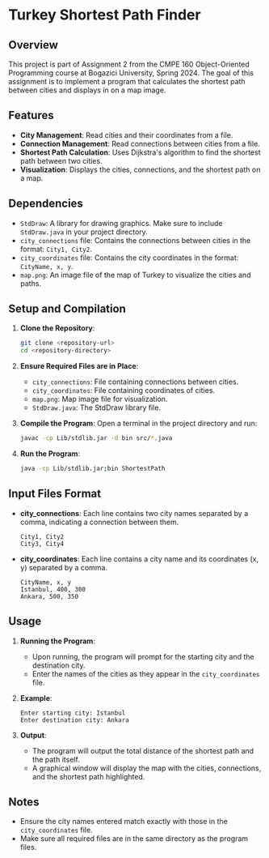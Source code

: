 # Turkey Shortest Path Finder

## Overview
This project is part of Assignment 2 from the CMPE 160 Object-Oriented Programming course at Bogazici University, Spring 2024. The goal of this assignment is to implement a program that calculates the shortest path between cities and displays in on a map image.

## Features
- **City Management**: Read cities and their coordinates from a file.
- **Connection Management**: Read connections between cities from a file.
- **Shortest Path Calculation**: Uses Dijkstra's algorithm to find the shortest path between two cities.
- **Visualization**: Displays the cities, connections, and the shortest path on a map.

## Dependencies
- `StdDraw`: A library for drawing graphics. Make sure to include `StdDraw.java` in your project directory.
- `city_connections` file: Contains the connections between cities in the format: `City1, City2`.
- `city_coordinates` file: Contains the city coordinates in the format: `CityName, x, y`.
- `map.png`: An image file of the map of Turkey to visualize the cities and paths.

## Setup and Compilation
1. **Clone the Repository**:
    ```sh
    git clone <repository-url>
    cd <repository-directory>
    ```

2. **Ensure Required Files are in Place**:
    - `city_connections`: File containing connections between cities.
    - `city_coordinates`: File containing coordinates of cities.
    - `map.png`: Map image file for visualization.
    - `StdDraw.java`: The StdDraw library file.

3. **Compile the Program**:
    Open a terminal in the project directory and run:
    ```sh
    javac -cp Lib/stdlib.jar -d bin src/*.java
    ```

4. **Run the Program**:
    ```sh
    java -cp Lib/stdlib.jar;bin ShortestPath
    ```

## Input Files Format
- **city_connections**: Each line contains two city names separated by a comma, indicating a connection between them.
    ```
    City1, City2
    City3, City4
    ```

- **city_coordinates**: Each line contains a city name and its coordinates (x, y) separated by a comma.
    ```
    CityName, x, y
    Istanbul, 400, 300
    Ankara, 500, 350
    ```

## Usage
1. **Running the Program**:
    - Upon running, the program will prompt for the starting city and the destination city.
    - Enter the names of the cities as they appear in the `city_coordinates` file.

2. **Example**:
    ```
    Enter starting city: Istanbul
    Enter destination city: Ankara
    ```

3. **Output**:
    - The program will output the total distance of the shortest path and the path itself.
    - A graphical window will display the map with the cities, connections, and the shortest path highlighted.

## Notes
- Ensure the city names entered match exactly with those in the `city_coordinates` file.
- Make sure all required files are in the same directory as the program files.
  
